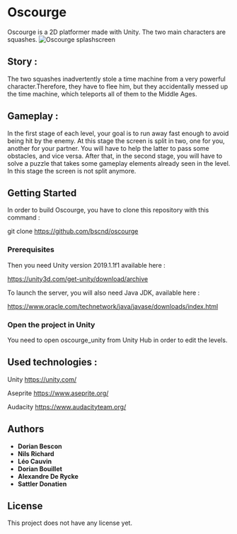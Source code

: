 # Oscourge

Oscourge is a 2D platformer made with Unity. The two main characters are squashes. 
![Oscourge splashscreen](https://github.com/bscnd/oscourge/blob/master/oscourge_documents/SplashScreen.png)

## Story :
The two squashes inadvertently stole a time machine from a very powerful character.Therefore, they have to flee him, but they accidentally messed up the time machine, which teleports all of them to the Middle Ages.

## Gameplay :
In the first stage of each level, your goal is to run away fast enough to avoid being hit by the enemy. At this stage the screen is split in two, one for you, another for your partner. You will have to help the latter to pass some obstacles, and vice versa. After that, in the second stage, you will have to solve a puzzle that takes some gameplay elements already seen in the level. In this stage the screen is not split anymore.

## Getting Started

In order to build Oscourge, you have to clone this repository with this command :

git clone https://github.com/bscnd/oscourge

### Prerequisites

Then you need Unity version 2019.1.1f1 available here : 

<https://unity3d.com/get-unity/download/archive>

To launch the server, you will also need Java JDK, available here :

<https://www.oracle.com/technetwork/java/javase/downloads/index.html>

### Open the project in Unity

You need to open oscourge_unity from Unity Hub in order to edit the levels.

## Used technologies :

Unity <https://unity.com/>

Aseprite <https://www.aseprite.org/>

Audacity <https://www.audacityteam.org/>

## Authors
* **Dorian Bescon**
* **Nils Richard**
* **Léo Cauvin**
* **Dorian Bouillet**
* **Alexandre De Rycke**
* **Sattler Donatien**

## License

This project does not have any license yet.
